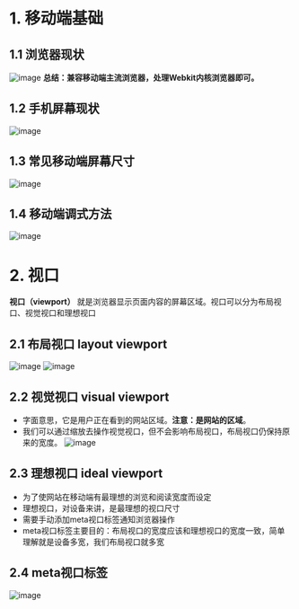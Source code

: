 # 1. 移动端基础
## 1.1 浏览器现状
![image](https://github.com/Happy-jianghui/Frontend-Learning/assets/98568967/20006aa2-3bde-4067-85aa-e016da70fcad)
**总结：兼容移动端主流浏览器，处理Webkit内核浏览器即可。**  

## 1.2 手机屏幕现状
![image](https://github.com/Happy-jianghui/Frontend-Learning/assets/98568967/a7720bb2-f287-428c-918a-bbff740236a1)

## 1.3 常见移动端屏幕尺寸
![image](https://github.com/Happy-jianghui/Frontend-Learning/assets/98568967/a80ad8d3-ca65-4801-b6e4-6977805fb354)

## 1.4 移动端调式方法
![image](https://github.com/Happy-jianghui/Frontend-Learning/assets/98568967/9cdd38aa-ac50-40d3-afa8-73c8b41d4fc1)


# 2. 视口
**视口（viewport）** 就是浏览器显示页面内容的屏幕区域。视口可以分为布局视口、视觉视口和理想视口

## 2.1 布局视口 layout viewport
![image](https://github.com/Happy-jianghui/Frontend-Learning/assets/98568967/2df4ed29-1693-44e1-ae90-93420e8a4ad9)
![image](https://github.com/Happy-jianghui/Frontend-Learning/assets/98568967/1a146aa0-e8c5-435f-9c73-8524c2b9a920)

## 2.2 视觉视口 visual viewport
 - 字面意思，它是用户正在看到的网站区域。**注意：是网站的区域**。
 - 我们可以通过缩放去操作视觉视口，但不会影响布局视口，布局视口仍保持原来的宽度。
![image](https://github.com/Happy-jianghui/Frontend-Learning/assets/98568967/ecc02ea8-a6f3-4c53-9f99-f3596da2b4ac)

## 2.3 理想视口 ideal viewport
 - 为了使网站在移动端有最理想的浏览和阅读宽度而设定
 - 理想视口，对设备来讲，是最理想的视口尺寸
 - 需要手动添加meta视口标签通知浏览器操作
 - meta视口标签主要目的：布局视口的宽度应该和理想视口的宽度一致，简单理解就是设备多宽，我们布局视口就多宽
   

## 2.4 meta视口标签
![image](https://github.com/Happy-jianghui/Frontend-Learning/assets/98568967/baedfd6e-3c48-4223-9c59-3de53172a0a8)





































